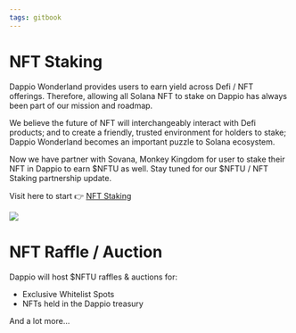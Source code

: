 ```yaml
---
tags: gitbook
---
```


# NFT Staking

Dappio Wonderland provides users to earn yield across Defi / NFT offerings. Therefore, allowing all Solana NFT to stake on Dappio has always been part of our mission and roadmap.

We believe the future of NFT will interchangeably interact with Defi products; and to create a friendly, trusted environment for holders to stake; Dappio Wonderland becomes an important puzzle to Solana ecosystem.

Now we have partner with Sovana, Monkey Kingdom for user to stake their NFT in Dappio to earn $NFTU as well. Stay tuned for our $NFTU / NFT Staking partnership update.

Visit here to start 👉 [NFT Staking](https://app.dappio.xyz/nft-staking) 

![](https://hackmd.io/_uploads/SkVh5gFU5.png)

# NFT Raffle / Auction 

Dappio will host $NFTU raffles & auctions for:
- Exclusive Whitelist Spots
- NFTs held in the Dappio treasury

And a lot more...

